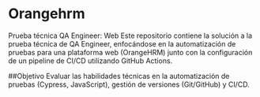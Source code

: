 # Orangehrm
Prueba técnica QA Engineer: Web 
Este repositorio contiene la solución a la prueba técnica de QA Engineer, enfocándose en la automatización de pruebas para una plataforma web (OrangeHRM) junto con la configuración de un pipeline de CI/CD utilizando GitHub Actions.

##Objetivo
Evaluar las habilidades técnicas en la automatización de pruebas (Cypress, JavaScript), gestión de versiones (Git/GitHub) y CI/CD.
